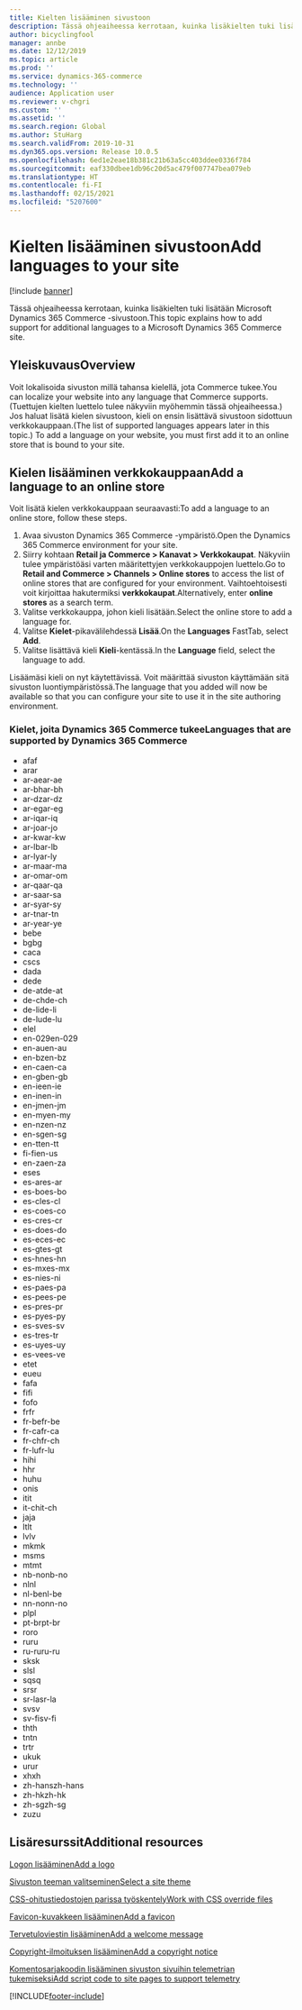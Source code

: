 ```yaml
---
title: Kielten lisääminen sivustoon
description: Tässä ohjeaiheessa kerrotaan, kuinka lisäkielten tuki lisätään Microsoft Dynamics 365 Commerce -sivustoon.
author: bicyclingfool
manager: annbe
ms.date: 12/12/2019
ms.topic: article
ms.prod: ''
ms.service: dynamics-365-commerce
ms.technology: ''
audience: Application user
ms.reviewer: v-chgri
ms.custom: ''
ms.assetid: ''
ms.search.region: Global
ms.author: StuHarg
ms.search.validFrom: 2019-10-31
ms.dyn365.ops.version: Release 10.0.5
ms.openlocfilehash: 6ed1e2eae18b381c21b63a5cc403ddee0336f784
ms.sourcegitcommit: eaf330dbee1db96c20d5ac479f007747bea079eb
ms.translationtype: HT
ms.contentlocale: fi-FI
ms.lasthandoff: 02/15/2021
ms.locfileid: "5207600"
---
```

# <a name="add-languages-to-your-site"></a><span data-ttu-id="9e216-103">Kielten lisääminen sivustoon</span><span class="sxs-lookup"><span data-stu-id="9e216-103">Add languages to your site</span></span>


[!include [banner](includes/banner.md)]

<span data-ttu-id="9e216-104">Tässä ohjeaiheessa kerrotaan, kuinka lisäkielten tuki lisätään Microsoft Dynamics 365 Commerce -sivustoon.</span><span class="sxs-lookup"><span data-stu-id="9e216-104">This topic explains how to add support for additional languages to a Microsoft Dynamics 365 Commerce site.</span></span>

## <a name="overview"></a><span data-ttu-id="9e216-105">Yleiskuvaus</span><span class="sxs-lookup"><span data-stu-id="9e216-105">Overview</span></span>

<span data-ttu-id="9e216-106">Voit lokalisoida sivuston millä tahansa kielellä, jota Commerce tukee.</span><span class="sxs-lookup"><span data-stu-id="9e216-106">You can localize your website into any language that Commerce supports.</span></span> <span data-ttu-id="9e216-107">(Tuettujen kielten luettelo tulee näkyviin myöhemmin tässä ohjeaiheessa.) Jos haluat lisätä kielen sivustoon, kieli on ensin lisättävä sivustoon sidottuun verkkokauppaan.</span><span class="sxs-lookup"><span data-stu-id="9e216-107">(The list of supported languages appears later in this topic.) To add a language on your website, you must first add it to an online store that is bound to your site.</span></span>

## <a name="add-a-language-to-an-online-store"></a><span data-ttu-id="9e216-108">Kielen lisääminen verkkokauppaan</span><span class="sxs-lookup"><span data-stu-id="9e216-108">Add a language to an online store</span></span>

<span data-ttu-id="9e216-109">Voit lisätä kielen verkkokauppaan seuraavasti:</span><span class="sxs-lookup"><span data-stu-id="9e216-109">To add a language to an online store, follow these steps.</span></span>

1. <span data-ttu-id="9e216-110">Avaa sivuston Dynamics 365 Commerce -ympäristö.</span><span class="sxs-lookup"><span data-stu-id="9e216-110">Open the Dynamics 365 Commerce environment for your site.</span></span>
1. <span data-ttu-id="9e216-111">Siirry kohtaan **Retail ja Commerce \> Kanavat \> Verkkokaupat**. Näkyviin tulee ympäristöäsi varten määritettyjen verkkokauppojen luettelo.</span><span class="sxs-lookup"><span data-stu-id="9e216-111">Go to **Retail and Commerce \> Channels \> Online stores** to access the list of online stores that are configured for your environment.</span></span> <span data-ttu-id="9e216-112">Vaihtoehtoisesti voit kirjoittaa hakutermiksi **verkkokaupat**.</span><span class="sxs-lookup"><span data-stu-id="9e216-112">Alternatively, enter **online stores** as a search term.</span></span>
1. <span data-ttu-id="9e216-113">Valitse verkkokauppa, johon kieli lisätään.</span><span class="sxs-lookup"><span data-stu-id="9e216-113">Select the online store to add a language for.</span></span>
1. <span data-ttu-id="9e216-114">Valitse **Kielet**-pikavälilehdessä **Lisää**.</span><span class="sxs-lookup"><span data-stu-id="9e216-114">On the **Languages** FastTab, select **Add**.</span></span>
1. <span data-ttu-id="9e216-115">Valitse lisättävä kieli **Kieli**-kentässä.</span><span class="sxs-lookup"><span data-stu-id="9e216-115">In the **Language** field, select the language to add.</span></span>

<span data-ttu-id="9e216-116">Lisäämäsi kieli on nyt käytettävissä. Voit määrittää sivuston käyttämään sitä sivuston luontiympäristössä.</span><span class="sxs-lookup"><span data-stu-id="9e216-116">The language that you added will now be available so that you can configure your site to use it in the site authoring environment.</span></span>

### <a name="languages-that-are-supported-by-dynamics-365-commerce"></a><span data-ttu-id="9e216-117">Kielet, joita Dynamics 365 Commerce tukee</span><span class="sxs-lookup"><span data-stu-id="9e216-117">Languages that are supported by Dynamics 365 Commerce</span></span>

- <span data-ttu-id="9e216-118">af</span><span class="sxs-lookup"><span data-stu-id="9e216-118">af</span></span>
- <span data-ttu-id="9e216-119">ar</span><span class="sxs-lookup"><span data-stu-id="9e216-119">ar</span></span>
- <span data-ttu-id="9e216-120">ar-ae</span><span class="sxs-lookup"><span data-stu-id="9e216-120">ar-ae</span></span>
- <span data-ttu-id="9e216-121">ar-bh</span><span class="sxs-lookup"><span data-stu-id="9e216-121">ar-bh</span></span>
- <span data-ttu-id="9e216-122">ar-dz</span><span class="sxs-lookup"><span data-stu-id="9e216-122">ar-dz</span></span>
- <span data-ttu-id="9e216-123">ar-eg</span><span class="sxs-lookup"><span data-stu-id="9e216-123">ar-eg</span></span>
- <span data-ttu-id="9e216-124">ar-iq</span><span class="sxs-lookup"><span data-stu-id="9e216-124">ar-iq</span></span>
- <span data-ttu-id="9e216-125">ar-jo</span><span class="sxs-lookup"><span data-stu-id="9e216-125">ar-jo</span></span>
- <span data-ttu-id="9e216-126">ar-kw</span><span class="sxs-lookup"><span data-stu-id="9e216-126">ar-kw</span></span>
- <span data-ttu-id="9e216-127">ar-lb</span><span class="sxs-lookup"><span data-stu-id="9e216-127">ar-lb</span></span>
- <span data-ttu-id="9e216-128">ar-ly</span><span class="sxs-lookup"><span data-stu-id="9e216-128">ar-ly</span></span>
- <span data-ttu-id="9e216-129">ar-ma</span><span class="sxs-lookup"><span data-stu-id="9e216-129">ar-ma</span></span>
- <span data-ttu-id="9e216-130">ar-om</span><span class="sxs-lookup"><span data-stu-id="9e216-130">ar-om</span></span>
- <span data-ttu-id="9e216-131">ar-qa</span><span class="sxs-lookup"><span data-stu-id="9e216-131">ar-qa</span></span>
- <span data-ttu-id="9e216-132">ar-sa</span><span class="sxs-lookup"><span data-stu-id="9e216-132">ar-sa</span></span>
- <span data-ttu-id="9e216-133">ar-sy</span><span class="sxs-lookup"><span data-stu-id="9e216-133">ar-sy</span></span>
- <span data-ttu-id="9e216-134">ar-tn</span><span class="sxs-lookup"><span data-stu-id="9e216-134">ar-tn</span></span>
- <span data-ttu-id="9e216-135">ar-ye</span><span class="sxs-lookup"><span data-stu-id="9e216-135">ar-ye</span></span>
- <span data-ttu-id="9e216-136">be</span><span class="sxs-lookup"><span data-stu-id="9e216-136">be</span></span>
- <span data-ttu-id="9e216-137">bg</span><span class="sxs-lookup"><span data-stu-id="9e216-137">bg</span></span>
- <span data-ttu-id="9e216-138">ca</span><span class="sxs-lookup"><span data-stu-id="9e216-138">ca</span></span>
- <span data-ttu-id="9e216-139">cs</span><span class="sxs-lookup"><span data-stu-id="9e216-139">cs</span></span>
- <span data-ttu-id="9e216-140">da</span><span class="sxs-lookup"><span data-stu-id="9e216-140">da</span></span>
- <span data-ttu-id="9e216-141">de</span><span class="sxs-lookup"><span data-stu-id="9e216-141">de</span></span>
- <span data-ttu-id="9e216-142">de-at</span><span class="sxs-lookup"><span data-stu-id="9e216-142">de-at</span></span>
- <span data-ttu-id="9e216-143">de-ch</span><span class="sxs-lookup"><span data-stu-id="9e216-143">de-ch</span></span>
- <span data-ttu-id="9e216-144">de-li</span><span class="sxs-lookup"><span data-stu-id="9e216-144">de-li</span></span>
- <span data-ttu-id="9e216-145">de-lu</span><span class="sxs-lookup"><span data-stu-id="9e216-145">de-lu</span></span>
- <span data-ttu-id="9e216-146">el</span><span class="sxs-lookup"><span data-stu-id="9e216-146">el</span></span>
- <span data-ttu-id="9e216-147">en-029</span><span class="sxs-lookup"><span data-stu-id="9e216-147">en-029</span></span>
- <span data-ttu-id="9e216-148">en-au</span><span class="sxs-lookup"><span data-stu-id="9e216-148">en-au</span></span>
- <span data-ttu-id="9e216-149">en-bz</span><span class="sxs-lookup"><span data-stu-id="9e216-149">en-bz</span></span>
- <span data-ttu-id="9e216-150">en-ca</span><span class="sxs-lookup"><span data-stu-id="9e216-150">en-ca</span></span>
- <span data-ttu-id="9e216-151">en-gb</span><span class="sxs-lookup"><span data-stu-id="9e216-151">en-gb</span></span>
- <span data-ttu-id="9e216-152">en-ie</span><span class="sxs-lookup"><span data-stu-id="9e216-152">en-ie</span></span>
- <span data-ttu-id="9e216-153">en-in</span><span class="sxs-lookup"><span data-stu-id="9e216-153">en-in</span></span>
- <span data-ttu-id="9e216-154">en-jm</span><span class="sxs-lookup"><span data-stu-id="9e216-154">en-jm</span></span>
- <span data-ttu-id="9e216-155">en-my</span><span class="sxs-lookup"><span data-stu-id="9e216-155">en-my</span></span>
- <span data-ttu-id="9e216-156">en-nz</span><span class="sxs-lookup"><span data-stu-id="9e216-156">en-nz</span></span>
- <span data-ttu-id="9e216-157">en-sg</span><span class="sxs-lookup"><span data-stu-id="9e216-157">en-sg</span></span>
- <span data-ttu-id="9e216-158">en-tt</span><span class="sxs-lookup"><span data-stu-id="9e216-158">en-tt</span></span>
- <span data-ttu-id="9e216-159">fi-fi</span><span class="sxs-lookup"><span data-stu-id="9e216-159">en-us</span></span>
- <span data-ttu-id="9e216-160">en-za</span><span class="sxs-lookup"><span data-stu-id="9e216-160">en-za</span></span>
- <span data-ttu-id="9e216-161">es</span><span class="sxs-lookup"><span data-stu-id="9e216-161">es</span></span>
- <span data-ttu-id="9e216-162">es-ar</span><span class="sxs-lookup"><span data-stu-id="9e216-162">es-ar</span></span>
- <span data-ttu-id="9e216-163">es-bo</span><span class="sxs-lookup"><span data-stu-id="9e216-163">es-bo</span></span>
- <span data-ttu-id="9e216-164">es-cl</span><span class="sxs-lookup"><span data-stu-id="9e216-164">es-cl</span></span>
- <span data-ttu-id="9e216-165">es-co</span><span class="sxs-lookup"><span data-stu-id="9e216-165">es-co</span></span>
- <span data-ttu-id="9e216-166">es-cr</span><span class="sxs-lookup"><span data-stu-id="9e216-166">es-cr</span></span>
- <span data-ttu-id="9e216-167">es-do</span><span class="sxs-lookup"><span data-stu-id="9e216-167">es-do</span></span>
- <span data-ttu-id="9e216-168">es-ec</span><span class="sxs-lookup"><span data-stu-id="9e216-168">es-ec</span></span>
- <span data-ttu-id="9e216-169">es-gt</span><span class="sxs-lookup"><span data-stu-id="9e216-169">es-gt</span></span>
- <span data-ttu-id="9e216-170">es-hn</span><span class="sxs-lookup"><span data-stu-id="9e216-170">es-hn</span></span>
- <span data-ttu-id="9e216-171">es-mx</span><span class="sxs-lookup"><span data-stu-id="9e216-171">es-mx</span></span>
- <span data-ttu-id="9e216-172">es-ni</span><span class="sxs-lookup"><span data-stu-id="9e216-172">es-ni</span></span>
- <span data-ttu-id="9e216-173">es-pa</span><span class="sxs-lookup"><span data-stu-id="9e216-173">es-pa</span></span>
- <span data-ttu-id="9e216-174">es-pe</span><span class="sxs-lookup"><span data-stu-id="9e216-174">es-pe</span></span>
- <span data-ttu-id="9e216-175">es-pr</span><span class="sxs-lookup"><span data-stu-id="9e216-175">es-pr</span></span>
- <span data-ttu-id="9e216-176">es-py</span><span class="sxs-lookup"><span data-stu-id="9e216-176">es-py</span></span>
- <span data-ttu-id="9e216-177">es-sv</span><span class="sxs-lookup"><span data-stu-id="9e216-177">es-sv</span></span>
- <span data-ttu-id="9e216-178">es-tr</span><span class="sxs-lookup"><span data-stu-id="9e216-178">es-tr</span></span>
- <span data-ttu-id="9e216-179">es-uy</span><span class="sxs-lookup"><span data-stu-id="9e216-179">es-uy</span></span>
- <span data-ttu-id="9e216-180">es-ve</span><span class="sxs-lookup"><span data-stu-id="9e216-180">es-ve</span></span>
- <span data-ttu-id="9e216-181">et</span><span class="sxs-lookup"><span data-stu-id="9e216-181">et</span></span>
- <span data-ttu-id="9e216-182">eu</span><span class="sxs-lookup"><span data-stu-id="9e216-182">eu</span></span>
- <span data-ttu-id="9e216-183">fa</span><span class="sxs-lookup"><span data-stu-id="9e216-183">fa</span></span>
- <span data-ttu-id="9e216-184">fi</span><span class="sxs-lookup"><span data-stu-id="9e216-184">fi</span></span>
- <span data-ttu-id="9e216-185">fo</span><span class="sxs-lookup"><span data-stu-id="9e216-185">fo</span></span>
- <span data-ttu-id="9e216-186">fr</span><span class="sxs-lookup"><span data-stu-id="9e216-186">fr</span></span>
- <span data-ttu-id="9e216-187">fr-be</span><span class="sxs-lookup"><span data-stu-id="9e216-187">fr-be</span></span>
- <span data-ttu-id="9e216-188">fr-ca</span><span class="sxs-lookup"><span data-stu-id="9e216-188">fr-ca</span></span>
- <span data-ttu-id="9e216-189">fr-ch</span><span class="sxs-lookup"><span data-stu-id="9e216-189">fr-ch</span></span>
- <span data-ttu-id="9e216-190">fr-lu</span><span class="sxs-lookup"><span data-stu-id="9e216-190">fr-lu</span></span>
- <span data-ttu-id="9e216-191">hi</span><span class="sxs-lookup"><span data-stu-id="9e216-191">hi</span></span>
- <span data-ttu-id="9e216-192">h</span><span class="sxs-lookup"><span data-stu-id="9e216-192">hr</span></span>
- <span data-ttu-id="9e216-193">hu</span><span class="sxs-lookup"><span data-stu-id="9e216-193">hu</span></span>
- <span data-ttu-id="9e216-194">on</span><span class="sxs-lookup"><span data-stu-id="9e216-194">is</span></span>
- <span data-ttu-id="9e216-195">it</span><span class="sxs-lookup"><span data-stu-id="9e216-195">it</span></span>
- <span data-ttu-id="9e216-196">it-ch</span><span class="sxs-lookup"><span data-stu-id="9e216-196">it-ch</span></span>
- <span data-ttu-id="9e216-197">ja</span><span class="sxs-lookup"><span data-stu-id="9e216-197">ja</span></span>
- <span data-ttu-id="9e216-198">lt</span><span class="sxs-lookup"><span data-stu-id="9e216-198">lt</span></span>
- <span data-ttu-id="9e216-199">lv</span><span class="sxs-lookup"><span data-stu-id="9e216-199">lv</span></span>
- <span data-ttu-id="9e216-200">mk</span><span class="sxs-lookup"><span data-stu-id="9e216-200">mk</span></span>
- <span data-ttu-id="9e216-201">ms</span><span class="sxs-lookup"><span data-stu-id="9e216-201">ms</span></span>
- <span data-ttu-id="9e216-202">mt</span><span class="sxs-lookup"><span data-stu-id="9e216-202">mt</span></span>
- <span data-ttu-id="9e216-203">nb-no</span><span class="sxs-lookup"><span data-stu-id="9e216-203">nb-no</span></span>
- <span data-ttu-id="9e216-204">nl</span><span class="sxs-lookup"><span data-stu-id="9e216-204">nl</span></span>
- <span data-ttu-id="9e216-205">nl-be</span><span class="sxs-lookup"><span data-stu-id="9e216-205">nl-be</span></span>
- <span data-ttu-id="9e216-206">nn-no</span><span class="sxs-lookup"><span data-stu-id="9e216-206">nn-no</span></span>
- <span data-ttu-id="9e216-207">pl</span><span class="sxs-lookup"><span data-stu-id="9e216-207">pl</span></span>
- <span data-ttu-id="9e216-208">pt-br</span><span class="sxs-lookup"><span data-stu-id="9e216-208">pt-br</span></span>
- <span data-ttu-id="9e216-209">ro</span><span class="sxs-lookup"><span data-stu-id="9e216-209">ro</span></span>
- <span data-ttu-id="9e216-210">ru</span><span class="sxs-lookup"><span data-stu-id="9e216-210">ru</span></span>
- <span data-ttu-id="9e216-211">ru-ru</span><span class="sxs-lookup"><span data-stu-id="9e216-211">ru-ru</span></span>
- <span data-ttu-id="9e216-212">sk</span><span class="sxs-lookup"><span data-stu-id="9e216-212">sk</span></span>
- <span data-ttu-id="9e216-213">sl</span><span class="sxs-lookup"><span data-stu-id="9e216-213">sl</span></span>
- <span data-ttu-id="9e216-214">sq</span><span class="sxs-lookup"><span data-stu-id="9e216-214">sq</span></span>
- <span data-ttu-id="9e216-215">sr</span><span class="sxs-lookup"><span data-stu-id="9e216-215">sr</span></span>
- <span data-ttu-id="9e216-216">sr-la</span><span class="sxs-lookup"><span data-stu-id="9e216-216">sr-la</span></span>
- <span data-ttu-id="9e216-217">sv</span><span class="sxs-lookup"><span data-stu-id="9e216-217">sv</span></span>
- <span data-ttu-id="9e216-218">sv-fi</span><span class="sxs-lookup"><span data-stu-id="9e216-218">sv-fi</span></span>
- <span data-ttu-id="9e216-219">th</span><span class="sxs-lookup"><span data-stu-id="9e216-219">th</span></span>
- <span data-ttu-id="9e216-220">tn</span><span class="sxs-lookup"><span data-stu-id="9e216-220">tn</span></span>
- <span data-ttu-id="9e216-221">tr</span><span class="sxs-lookup"><span data-stu-id="9e216-221">tr</span></span>
- <span data-ttu-id="9e216-222">uk</span><span class="sxs-lookup"><span data-stu-id="9e216-222">uk</span></span>
- <span data-ttu-id="9e216-223">ur</span><span class="sxs-lookup"><span data-stu-id="9e216-223">ur</span></span>
- <span data-ttu-id="9e216-224">xh</span><span class="sxs-lookup"><span data-stu-id="9e216-224">xh</span></span>
- <span data-ttu-id="9e216-225">zh-hans</span><span class="sxs-lookup"><span data-stu-id="9e216-225">zh-hans</span></span>
- <span data-ttu-id="9e216-226">zh-hk</span><span class="sxs-lookup"><span data-stu-id="9e216-226">zh-hk</span></span>
- <span data-ttu-id="9e216-227">zh-sg</span><span class="sxs-lookup"><span data-stu-id="9e216-227">zh-sg</span></span>
- <span data-ttu-id="9e216-228">zu</span><span class="sxs-lookup"><span data-stu-id="9e216-228">zu</span></span>

## <a name="additional-resources"></a><span data-ttu-id="9e216-229">Lisäresurssit</span><span class="sxs-lookup"><span data-stu-id="9e216-229">Additional resources</span></span>

[<span data-ttu-id="9e216-230">Logon lisääminen</span><span class="sxs-lookup"><span data-stu-id="9e216-230">Add a logo</span></span>](add-logo.md)

[<span data-ttu-id="9e216-231">Sivuston teeman valitseminen</span><span class="sxs-lookup"><span data-stu-id="9e216-231">Select a site theme</span></span>](select-site-theme.md)

[<span data-ttu-id="9e216-232">CSS-ohitustiedostojen parissa työskentely</span><span class="sxs-lookup"><span data-stu-id="9e216-232">Work with CSS override files</span></span>](css-override-files.md)

[<span data-ttu-id="9e216-233">Favicon-kuvakkeen lisääminen</span><span class="sxs-lookup"><span data-stu-id="9e216-233">Add a favicon</span></span>](add-favicon.md)

[<span data-ttu-id="9e216-234">Tervetuloviestin lisääminen</span><span class="sxs-lookup"><span data-stu-id="9e216-234">Add a welcome message</span></span>](add-welcome-message.md)

[<span data-ttu-id="9e216-235">Copyright-ilmoituksen lisääminen</span><span class="sxs-lookup"><span data-stu-id="9e216-235">Add a copyright notice</span></span>](add-copyright-notice.md)

[<span data-ttu-id="9e216-236">Komentosarjakoodin lisääminen sivuston sivuihin telemetrian tukemiseksi</span><span class="sxs-lookup"><span data-stu-id="9e216-236">Add script code to site pages to support telemetry</span></span>](add-telemetry.md)


[!INCLUDE[footer-include](../includes/footer-banner.md)]